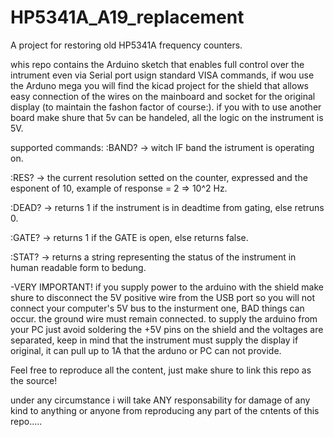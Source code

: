 # HP5341A_A19_replacement

A project for restoring old HP5341A frequency counters.

whis repo contains the Arduino sketch that enables full control over the intrument even via Serial port usign standard VISA commands, if wou use the Arduno mega you will find the kicad project for the shield that allows easy connection of the wires on the mainboard and socket for the original display (to maintain the fashon factor of course:).
if you with to use another board make shure that 5v can be handeled, all the logic on the instrument is 5V.

supported commands:
:BAND?   ->   witch IF band the istrument is operating on.

:RES?    ->   the current resolution setted on the counter, expressed and the esponent of 10, example of response = 2 => 10^2 Hz.

:DEAD?   ->   returns 1 if the instrument is in deadtime from gating, else retruns 0.

:GATE?   ->   returns 1 if the GATE is open, else returns false.

:STAT?   ->   returns a string representing the status of the instrument in human readable form to bedung.


-VERY IMPORTANT!
if you supply power to the arduino with the shield make shure to disconnect the 5V positive wire from the USB port so you will not connect your computer's 5V bus to the insturment one, BAD things can occur. the ground wire must remain connected. to supply the arduino from your PC just avoid soldering the +5V pins on the shield and the voltages are separated, keep in mind that the instrument must supply the display if original, it can pull up to 1A that the arduno or PC can not provide.


Feel free to reproduce all the content, just make shure to link this repo as the source!

under any circumstance i will take ANY responsability for damage of any kind to anything or anyone from reproducing any part of the cntents of this repo.....
